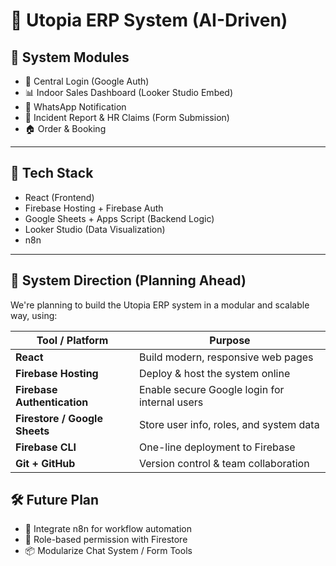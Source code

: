 # 🌟 Utopia ERP System (AI-Driven)

## 🧩 System Modules

- 🔐 Central Login (Google Auth)  
- 📊 Indoor Sales Dashboard (Looker Studio Embed)  
- 💬 WhatsApp Notification  
- 📝 Incident Report & HR Claims (Form Submission)  
- 🏠 Order & Booking 

---

## 🚀 Tech Stack

- React (Frontend)  
- Firebase Hosting + Firebase Auth  
- Google Sheets + Apps Script (Backend Logic)  
- Looker Studio (Data Visualization)  
- n8n 

---

## 🧭 System Direction (Planning Ahead)

We're planning to build the Utopia ERP system in a modular and scalable way, using:

| Tool / Platform              | Purpose                                                       |
|------------------------------|---------------------------------------------------------------|
| **React**                    | Build modern, responsive web pages                           |
| **Firebase Hosting**         | Deploy & host the system online                              |
| **Firebase Authentication**  | Enable secure Google login for internal users                |
| **Firestore / Google Sheets**| Store user info, roles, and system data                      |
| **Firebase CLI**             | One-line deployment to Firebase                              |
| **Git + GitHub**             | Version control & team collaboration                         |

## 🛠️ Future Plan
- 🔄 Integrate n8n for workflow automation
- 🔐 Role-based permission with Firestore
- 📦 Modularize Chat System / Form Tools

